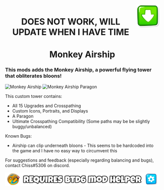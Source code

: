 <a href="https://github.com/Chiss5618/MonkeyAirship/releases/latest/download/MonkeyAirship.dll">
    <img align="right" alt="Download" height="75" src="https://raw.githubusercontent.com/gurrenm3/BTD-Mod-Helper/master/BloonsTD6%20Mod%20Helper/Resources/DownloadBtn.png">
</a>
<h1 align="center">DOES NOT WORK, WILL UPDATE WHEN I HAVE TIME </h1>
<h1 align="center">Monkey Airship</h1>

### This mods adds the Monkey Airship, a powerful flying tower that obliterates bloons!

<p float="left">
    <img alt="Monkey Airship" width="300" height="300" src="MonkeyAirship-Icon.png"/>
    <img alt="Monkey Airship Paragon" width="300" height="300" src="Upgrades/Bloonradicator-Portrait.png"/>
</p>

This custom tower contains:

* All 15 Upgrades and Crosspathing
* Custom Icons, Portraits, and Displays
* A Paragon
* Ultimate Crosspathing Compatibility (Some paths may be be slightly buggy/unbalanced)

Known Bugs:
* Airship can clip underneath bloons - This seems to be hardcoded into the game and I have no easy way to circumvent this

For suggestions and feedback (especially regarding balancing and bugs), contact Chiss#5306 on discord. 

[![Requires BTD6 Mod Helper](https://raw.githubusercontent.com/gurrenm3/BTD-Mod-Helper/master/banner.png)](https://github.com/gurrenm3/BTD-Mod-Helper#readme)
